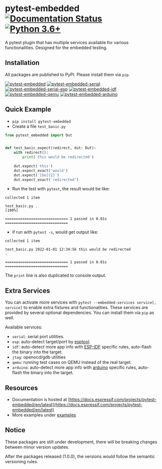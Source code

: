 # pytest-embedded [![Documentation Status](https://readthedocs.com/projects/espressif-pytest-embedded/badge/?version=latest)](https://docs.espressif.com/projects/pytest-embedded/en/latest/?badge=latest) [![Python 3.6+](https://img.shields.io/pypi/pyversions/pytest-embedded)]()

A pytest plugin that has multiple services available for various functionalities. Designed for the embedded testing.

## Installation

All packages are published to PyPI. Please install them via `pip`.

[![pytest-embedded](https://img.shields.io/pypi/v/pytest-embedded?color=green&label=pytest-embedded)](https://pypi.org/project/pytest-embedded/)
[![pytest-embedded-serial](https://img.shields.io/pypi/v/pytest-embedded-serial?color=green&label=pytest-embedded-serial)](https://pypi.org/project/pytest-embedded-serial/)
[![pytest-embedded-serial-esp](https://img.shields.io/pypi/v/pytest-embedded-serial-esp?color=green&label=pytest-embedded-serial-esp)](https://pypi.org/project/pytest-embedded-serial-esp/)
[![pytest-embedded-idf](https://img.shields.io/pypi/v/pytest-embedded-idf?color=green&label=pytest-embedded-idf)](https://pypi.org/project/pytest-embedded-idf/)
[![pytest-embedded-qemu](https://img.shields.io/pypi/v/pytest-embedded-qemu?color=green&label=pytest-embedded-qemu)](https://pypi.org/project/pytest-embedded-qemu/)
[![pytest-embedded-arduino](https://img.shields.io/pypi/v/pytest-embedded-arduino?color=green&label=pytest-embedded-arduino)](https://pypi.org/project/pytest-embedded-arduino/)

## Quick Example

- `pip install pytest-embedded`
- Create a file `test_basic.py`

```python
from pytest_embedded import Dut


def test_basic_expect(redirect, dut: Dut):
    with redirect():
        print('this would be redirected')
  
    dut.expect('this')
    dut.expect_exact('would')
    dut.expect('[be]{2}')
    dut.expect_exact('redirected')
```

- Run the test with `pytest`, the result would be like:

```shell
collected 1 item

test_basic.py .                                                        [100%]

============================= 1 passed in 0.01s =============================
```

- if run with `pytest -s`, would get output like:

```shell
collected 1 item                                                                                                  

test_basic.py 2022-01-01 12:34:56 this would be redirected
.

============================= 1 passed in 0.01s =============================
```

The `print` line is also duplicated to console output.

## Extra Services

You can activate more services with `pytest --embedded-services service[, service]` to enable extra fixtures and functionalities.
These services are provided by several optional dependencies. You can install them via `pip` as well.

Available services:

- `serial`: serial port utilities.
- `esp`: auto-detect target/port by [esptool](https://github.com/espressif/esptool).
- `idf`: auto-detect more app info with [ESP-IDF](https://github.com/espressif/esp-idf) specific rules, auto-flash the binary into the target.
- `jtag`: openocd/gdb utilities
- `qemu`: running test cases on QEMU instead of the real target.
- `arduino`: auto-detect more app info with [arduino](https://github.com/arduino/Arduino) specific rules, auto-flash the binary into the target.

## Resources

- Documentation is hosted at [https://docs.espressif.com/projects/pytest-embedded/en/latest](https://docs.espressif.com/projects/pytest-embedded/en/latest)
- More examples under [examples](https://github.com/espressif/pytest-embedded/tree/main/examples)

## Notice

These packages are still under development, there will be breaking changes between minor version updates.

After the packages released (1.0.0), the versions would follow the semantic versioning rules.
